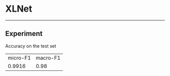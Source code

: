 # XLNet
-----
## Experiment
Accuracy on the test set
<table>
  <tr>
    <td>micro-F1</td>
    <td>macro-F1</td>
  </tr>
  <tr>
    <td>0.9916</td>
    <td>0.98</td>
  </tr>
</table>   


